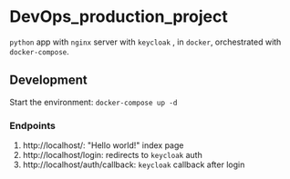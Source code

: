 # DevOps_production_project

`python` app with `nginx` server with `keycloak`  , in `docker`, orchestrated with `docker-compose`.

## Development

Start the environment: `docker-compose up -d`




### Endpoints

1. http://localhost/: "Hello world!" index page
1. http://localhost/login: redirects to `keycloak` auth
1. http://localhost/auth/callback: `keycloak` callback after login

